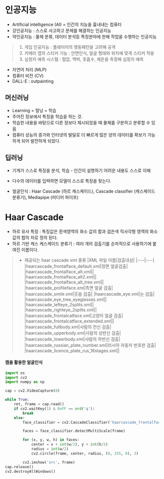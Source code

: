 # 인공지능
* Artificial intelligence (AI) = 인간의 지능을 흉내내는 컴퓨터
* 강인공지능 : 스스로 사고하고 문제를 해결하는 인공지능
* 약인공지능 : 물체 분류, 데이터 분석등 특정분야에 한해 작업을 수행하는 인공지능

> 1. 게임 인공지능 : 플레이어의 행동패턴을 고려해 공격
> 2. 카메라 앱의 스티커 기능 : 안면인식, 얼굴 형태와 위치에 맞게 스티커 적용
> 3. 심정지 예측 시스템 : 혈압, 맥박, 호흡수, 체온을 측정해 심정지 예측

* 자연어 처리 (MLP)
* 컴퓨터 비전 (CV)
* DALL-E : outpainting

## 머신러닝
* Learning = 럴닝 = 학습
* 주어진 정보에서 특징을 학습을 하는 것.
* 학습한 내용을 바탕으로 다른 정보다 제시되었을 때 물체를 구분하고 분류할 수 있음
* 컴퓨터 성능의 증가와 인터넷의 발달로 더 빠르게 많은 양의 데이터를 확보가 가능하게 되어 발전하게 되었다.


## 딥러닝
* 기계가 스스로 특징을 분석, 학습 - 인간이 설명하기 어려운 내용도 스스로 이해
* 다수의 데이터를 입력하면 모델이 스스로 특징을 찾는다.

* 얼굴인식 : Haar Cascade (하르 캐스케이드), Cascade classifier (캐스케이드 분류기), Mediapipe (미디어 파이프)

# Haar Cascade
* 하르 유사 특징 : 특징값은 흰색영역의 화소 값의 합과 검은색 직사각형 영역의 화소 값의 합의 차로 정의 된다.
* 하르 기반 캐스 케스케이드 분류기 : 여러 개의 검출기를 순차적으로 사용하기에 붙여진 이름이다.

> * 제공되는 haar cascade xml 종류
>|XML 파일 이름|검출대상|
>|:---|:---|
>|haarcascade_frontalface_default.xml|정면 얼굴검출|
>|haarcascade_frontalface_alt.xml||
>|haarcascade_frontalface_alt2.xml||
>|haarcascade_frontalface_alt_tree.xml||
>|haarcascade_profileface.xml|측면 얼굴 검출|
>|haarcascade_smile.xml|웃음 검출|
>|haarcascade_eye.xml|눈 검출|
>|haarcascade_eye_tree_eyeglasses.xml||
>|haarcascade_lefteye_2splits.xml||
>|haarcascade_righteye_2splits.xml||
>|haarcascade_frontalcatface.xml|고양이 얼굴 검출|
>|haarcascade_frontalcatface_extended.xml||
>|haarcascade_fullbody.xml|사람의 전신 검출|
>|haarcascade_upperbody.xml|사람의 상반신 검출|
>|haarcascade_lowerbody.xml|사람의 하반신 검출|
>|haarcascade_russian_plate_number.xml|러시아 자동차 번호판 검출|
>|haarcascade_licence_plate_rus_16stages.xml||

#### 캠을 활용한 얼굴인식
```python
import os
import cv2
import numpy as np

cap = cv2.VideoCapture(0)

while True:
    ret, frame = cap.read()
    if cv2.waitKey(1) & 0xFF == ord('q'):
        break
    else:
        face_classifier = cv2.CascadeClassifier('haarcascade_frontalface_default.xml')

        faces = face_classifier.detectMultiScale(frame)

        for (x, y, w, h) in faces:
            center = x + int(w/2), y + int(h/2)
            radius = int(w/2)
            cv2.circle(frame, center, radius, (0, 255, 0), 3)

        cv2.imshow('src', frame)
cap.release()
cv2.destroyAllWindows()

```






















